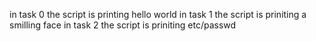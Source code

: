 in task 0 the script is printing hello world
in task 1 the script is priniting a smilling face 
in task 2 the script is priniting etc/passwd